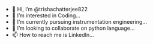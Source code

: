 - 👋 Hi, I’m @trishachatterjee822
- 👀 I’m interested in Coding...
- 🌱 I’m currently pursuing instrumentation engineering...
- 💞️ I’m looking to collaborate on python language...
- 📫 How to reach me is LinkedIn...

<!---
trishachatterjee822/trishachatterjee822 is a ✨ special ✨ repository because its `README.md` (this file) appears on your GitHub profile.
You can click the Preview link to take a look at your changes.
--->
